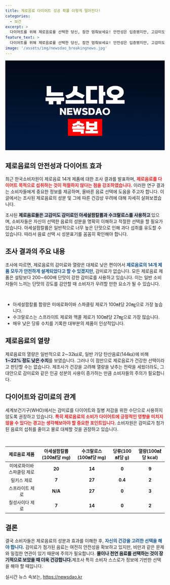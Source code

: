 ```yaml
---
title: 제로음료 다이어트 성공 확률 이렇게 떨어진다!
categories:
  - 보건
excerpt: >
  다이어트를 위해 제로음료를 선택한 당신, 잠깐 멈춰보세요! 안전성은 입증됐지만, 고감미도 감미료의 사용이 건강에 미치는 영향에 대해 한국소비자원이 경고했습니다. WHO 권고처럼 물로 대체할 때가 아닐까요?
feature_text: >
  다이어트를 위해 제로음료를 선택한 당신, 잠깐 멈춰보세요! 안전성은 입증됐지만, 고감미도 감미료의 사용이 건강에 미치는 영향에 대해 한국소비자원이 경고했습니다. WHO 권고처럼 물로 대체할 때가 아닐까요?
image: '/assets/img/newsdao_breakingnews.jpg'
---
```


<p><img src="/assets/img/newsdao_breakingnews.jpg" alt="ontimetimes 속보" /></p>

<h2 data-ke-size="size26">제로음료의 안전성과 다이어트 효과</h2>

<p data-ke-size="size16">최근 한국소비자원이 제로음료 14개 제품에 대한 조사 결과를 발표하며, <b><span style="color: #ee2323;">제로음료를 다이어트 목적으로 섭취하는 것이 적절하지 않다는 점을 강조하였습니다.</span></b> 이러한 연구 결과는 소비자들에게 중요한 정보를 제공하며, 올바른 음료 선택에 도움을 주고자 합니다. 이 글에서는 조사된 제로음료의 성분 및 그에 따른 건강상 우려에 대해 자세히 살펴보겠습니다.</p>

<p data-ke-size="size16">조사된 <b><span style="background-color: #21538527;">제로음료들은 고감미도 감미료인 아세설팜칼륨과 수크랄로스를 사용하고 </span></b>있으며, 소비자들은 자신이 선택한 음료의 성분을 명확히 이해하고 적절한 선택을 할 필요가 있습니다. 아세설팜칼륨은 일반적으로 너무 높은 단맛으로 인해 과다 섭취를 유도할 수 있습니다. 따라서 음료 선택 시 성분표기를 꼼꼼히 확인해야 합니다.</p>

<h2 data-ke-size="size26">조사 결과의 주요 내용</h2>

<p data-ke-size="size16">조사에 따르면, 제로음료의 감미료와 열량은 대체로 낮은 편이어서 <b><span style="color: #1a5490;">제로음료의 14개 제품 모두가 안전하게 설계되었다고 할 수 있겠지만, </span></b>감미료가 없습니다. 모든 제로음료 제품은 설탕보다 200∼600배 단맛이 강한 감미료를 사용하고 있습니다. 이는 일반 소비자들이 느끼는 단맛의 강도를 감안할 때 소비자가 우려할 만한 요소가 될 수 있습니다.</p>

<p data-ke-size="size16">&nbsp;</p>

<ul>
    <li>아세설팜칼륨 함량은 미에로화이바 스파클링 제로가 100㎖당 20㎎으로 가장 높습니다.</li>
    <li>수크랄로스는 스프라이트 제로와 맥콜 제로가 100㎖당 27㎎으로 가장 많습니다.</li>
    <li>매우 낮은 당류 수치를 기록한 대부분의 제품이 인상적입니다.</li>
</ul>

<h2 data-ke-size="size26">제로음료의 열량</h2>

<p data-ke-size="size16">제로음료의 열량은 일반적으로 2∼32㎉로, 일반 가당 탄산음료(144㎉)에 비해 <b><span style="background-color: #21538527;">1∼22% 정도 낮은 수치</span></b>를 보였습니다. 그러나 이 점만으로 제로음료가 건강한 선택이라고 판단할 수는 없습니다. 제조사가 건강을 고려해 열량을 낮추는 전략을 세웠더라도, 그 대안으로 감미료와 같은 인공 성분의 사용이 증가하는 만큼 소비자들의 주의가 필요합니다.</p>

<h2 data-ke-size="size26">다이어트와 감미료의 관계</h2>

<p data-ke-size="size16">세계보건기구(WHO)에서는 감미료를 다이어트와 질병 저감을 위한 수단으로 사용하지 않도록 권장하고 있습니다. <b><span style="color: #ee2323;">특히 제로음료의 소비가 다이어트에 긍정적인 영향을 미치지 않을 수 있다는 경고는 생각해보아야 할 중요한 포인트입니다. </span></b>소비자원은 감미료가 첨가된 음료의 섭취를 줄이고 물로 대체할 것을 권장하고 있습니다. </p>

<p data-ke-size="size16">&nbsp;</p>

<table style="width:100%; text-align: center;">
    <thead>
        <tr>
            <th>제로음료 제품</th>
            <th>아세설팜칼륨(100㎖당 mg)</th>
            <th>수크랄로스(100㎖당 mg)</th>
            <th>당류(100㎖당 g)</th>
            <th>열량(100㎖당 kcal)</th>
        </tr>
    </thead>
    <tbody>
        <tr>
            <td>미에로화이바 스파클링 제로</td>
            <td><b>20</b></td>
            <td><b>14</b></td>
            <td><b>0</b></td>
            <td><b>9</b></td>
        </tr>
        <tr>
            <td>밀키스 제로</td>
            <td><b>7</b></td>
            <td><b>27</b></td>
            <td><b>0.4</b></td>
            <td><b>2</b></td>
        </tr>
        <tr>
            <td>스프라이트 제로</td>
            <td><b>N/A</b></td>
            <td><b>27</b></td>
            <td><b>0</b></td>
            <td><b>3</b></td>
        </tr>
        <tr>
            <td>칠성사이다 제로</td>
            <td><b>7</b></td>
            <td><b>14</b></td>
            <td><b>0</b></td>
            <td><b>2</b></td>
        </tr>
    </tbody>
</table>

<h2 data-ke-size="size26">결론</h2>

<p data-ke-size="size16">결국 소비자들은 제로음료의 성분과 효과를 이해한 후, <b><span style="color: #1a5490;">자신의 건강을 고려한 선택을 해야 합니다.</span></b> 감미료가 첨가된 음료는 여전히 안전성을 확보하고 있지만, 비만과 같은 문제와 밀접한 연관이 있기 때문에 주의가 필요합니다. <b><span style="background-color: #21538527;">물이나 천연 음료를 선택하는 것이 장기적으로 보았을 때 더욱 건강합니다.</span></b>제조사 특히 소비자 스스로가 정보에 기반한 선택을 해야 할 때입니다.</p>
실시간 뉴스 속보는, <a href="https://newsdao.kr" rel="dofollow">https://newsdao.kr</a>


